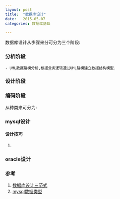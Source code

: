 ```yaml
---
layout: post
title:  "数据库设计"
date:   2015-05-07
categories: 数据库基础

---
```

数据库设计从步骤来分可分为三个阶段:
### 分析阶段
	- UML数据建模分析,根据业务逻辑通过UML建模建立数据结构模型.
### 设计阶段

### 编码阶段

从种类来可分为:
### mysql设计
#### 设计技巧
1.  
### oracle设计

### 参考
1. [数据库设计三范式](http://www.blogjava.net/xzclog/archive/2009/01/04/249711.html)
2. [mysql数据类型](http://www.cnblogs.com/zbseoag/archive/2013/03/19/2970004.html)
